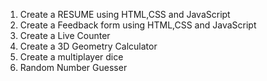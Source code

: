 1. Create a RESUME using HTML,CSS and JavaScript
2. Create a Feedback form using HTML,CSS and JavaScript
3. Create a Live Counter
4. Create a 3D Geometry Calculator
5. Create a multiplayer dice
6. Random Number Guesser
